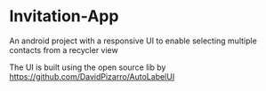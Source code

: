 # Invitation-App
An android project with a responsive UI to enable selecting multiple contacts from a recycler view

The UI is built using the open source lib by https://github.com/DavidPizarro/AutoLabelUI
